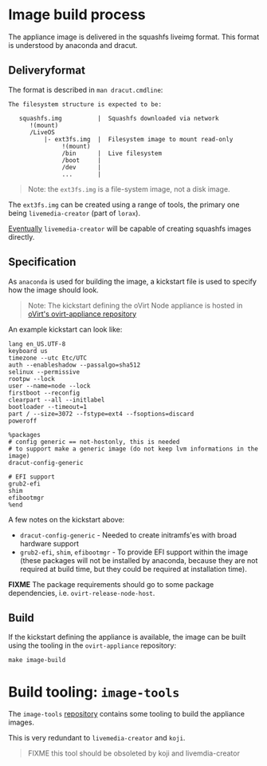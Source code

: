 # Image build process

The appliance image is delivered in the squashfs liveimg format.
This format is understood by anaconda and dracut.

## Deliveryformat

The format is described in `man dracut.cmdline`:

    The filesystem structure is expected to be:

       squashfs.img          |  Squashfs downloaded via network
          !(mount)
          /LiveOS
              |- ext3fs.img  |  Filesystem image to mount read-only
                   !(mount)
                   /bin      |  Live filesystem
                   /boot     |
                   /dev      |
                   ...       |

> Note: the `ext3fs.img` is a file-system image, not a disk image.

The `ext3fs.img` can be created using a range of tools, the primary one being `livemedia-creator` (part of `lorax`).

[Eventually](https://bugzilla.redhat.com/show_bug.cgi?id=1282496) `livemedia-creator` will be capable of creating squashfs images directly.


## Specification

As `anaconda` is used for building the image, a kickstart file is used to specify how the image should look.

> Note: The kickstart defining the oVirt Node appliance is hosted in [oVirt's ovirt-appliance repository](https://gerrit.ovirt.org/gitweb?p=ovirt-appliance.git;a=blob;f=node-appliance/ovirt-node-appliance.ks;hb=HEAD)

An example kickstart can look like:

    lang en_US.UTF-8
    keyboard us
    timezone --utc Etc/UTC
    auth --enableshadow --passalgo=sha512
    selinux --permissive
    rootpw --lock
    user --name=node --lock
    firstboot --reconfig
    clearpart --all --initlabel
    bootloader --timeout=1
    part / --size=3072 --fstype=ext4 --fsoptions=discard
    poweroff
    
    %packages
    # config generic == not-hostonly, this is needed
    # to support make a generic image (do not keep lvm informations in the image)
    dracut-config-generic
    
    # EFI support
    grub2-efi
    shim
    efibootmgr
    %end

A few notes on the kickstart above:

* `dracut-config-generic` - Needed to create initramfs'es with broad hardware support
* `grub2-efi`, `shim`, `efibootmgr` - To provide EFI support within the image (these packages will not be installed by anaconda, because they are not required at build time, but they could be required at installation time).

**FIXME** The package requirements should go to some package dependencies, i.e. `ovirt-release-node-host`.

## Build

If the kickstart defining the appliance is available, the image can be built using the tooling in the `ovirt-appliance` repository:

    make image-build


# Build tooling: `image-tools`

The `image-tools` [repository](https://github.com/fabiand/image-tools) contains some tooling to build the appliance images.

This is very redundant to `livemedia-creator` and `koji`.

> FIXME this tool should be obsoleted by koji and livemdia-creator